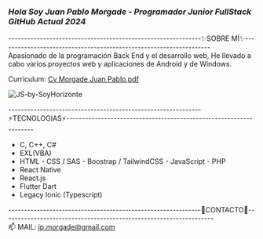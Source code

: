 ### *************Hola Soy Juan Pablo Morgade - Programador Junior FullStack GitHub Actual 2024*************

-------------------------------------------------------------✨SOBRE MÍ✨-------------------------------------------------------------------         
Apasionado de la programación Back End y el desarrollo web, He llevado a cabo varios proyectos web y aplicaciones de Android y de Windows.

Curriculum: [Cv Morgade Juan Pablo.pdf](https://github.com/JuanMorgade/JuanMorgade/files/13426493/Cv.Morgade.Juan.Pablo.pdf)


![JS-by-SoyHorizonte](https://user-images.githubusercontent.com/106404694/216731458-f7d5e6d2-b69c-4718-bb03-1415bf51ae9c.gif)

-------------------------------------------------------------⚡TECNOLOGIAS⚡------------------------------------------------------------------- 
* C, C++, C#  
* EXL(VBA)    
* HTML - CSS / SAS - Boostrap / TailwindCSS  -  JavaScript   - PHP 
* React Native
* React.js
* Flutter Dart
* Legacy Ionic (Typescript)        

-------------------------------------------------------------💬CONTACTO💬-------------------------------------------------------------------      
📫 MAIL: jp.morgade@gmail.com 

